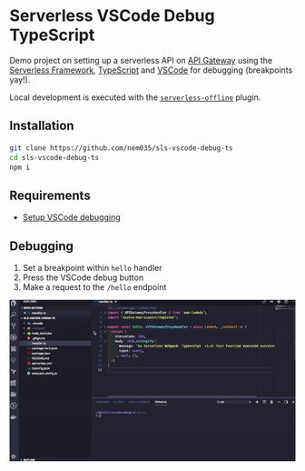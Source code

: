 # Serverless VSCode Debug TypeScript

Demo project on setting up a serverless API on [API Gateway](https://aws.amazon.com/api-gateway/) using the [Serverless Framework](https://serverless.com/), [TypeScript](https://www.typescriptlang.org) and [VSCode](https://code.visualstudio.com/) for debugging (breakpoints yay!).

Local development is executed with the [`serverless-offline`](https://github.com/dherault/serverless-offline) plugin.

## Installation

```sh
git clone https://github.com/nem035/sls-vscode-debug-ts
cd sls-vscode-debug-ts
npm i
```

## Requirements

- [Setup VSCode debugging](https://code.visualstudio.com/docs/editor/debugging)

## Debugging

1. Set a breakpoint within `hello` handler
2. Press the VSCode debug button
3. Make a request to the `/hello` endpoint

![debugging preview](./preview.gif)
